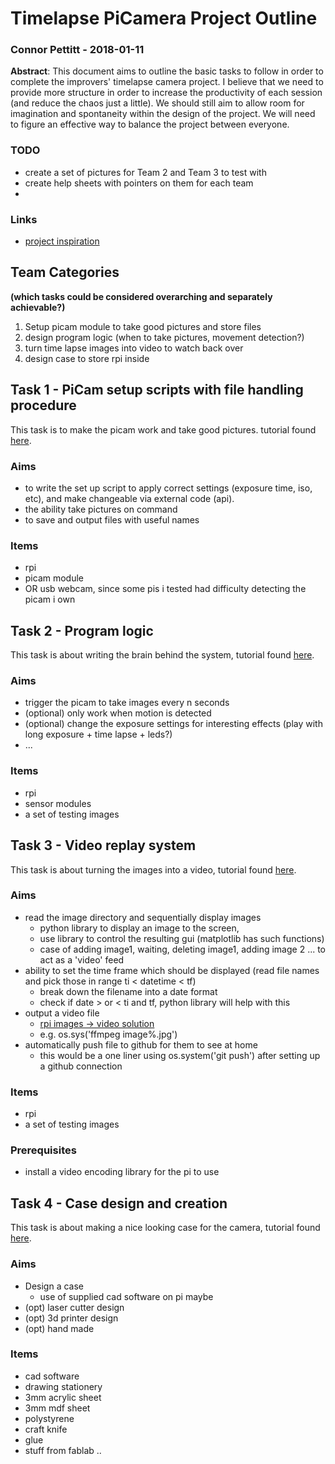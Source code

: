 # Timelapse PiCamera Project Outline
### Connor Pettitt - 2018-01-11
**Abstract**: This document aims to outline the basic tasks to follow in order to complete the improvers' timelapse camera project. I believe that we need to provide more structure in order to increase the productivity of each session (and reduce the chaos just a little). We should still aim to allow room for imagination and spontaneity within the design of the project. We will need to figure an effective way to balance the project between everyone.

### TODO
- create a set of pictures for Team 2 and Team 3 to test with
- create help sheets with pointers on them for each team
- 

### Links
- [project inspiration](https://www.raspberrypi.org/forums/viewtopic.php?t=72435)

## Team Categories 
**(which tasks could be considered overarching and separately achievable?)**

1. Setup picam module to take good pictures and store files
2. design program logic (when to take pictures, movement detection?)
3. turn time lapse images into video to watch back over
4. design case to store rpi inside

## Task 1 - PiCam setup scripts with file handling procedure
This task is to make the picam work and take good pictures. tutorial found [here](https://github.com/ExeterCodeClub/Support/blob/master/timelapse/task1.md).

### Aims
- to write the set up script to apply correct settings (exposure time, iso, etc), and make changeable via external code (api). 
- the ability take pictures on command 
- to save and output files with useful names
### Items
- rpi
- picam module
- OR usb webcam, since some pis i tested had difficulty detecting the picam i own

## Task 2 - Program logic 
This task is about writing the brain behind the system, tutorial found [here](https://github.com/ExeterCodeClub/Support/blob/master/timelapse/task2.md).
### Aims
- trigger the picam to take images every n seconds
- (optional) only work when motion is detected
- (optional) change the exposure settings for interesting effects (play with long exposure + time lapse + leds?)
- ...
### Items
- rpi
- sensor modules
- a set of testing images

## Task 3 - Video replay system
This task is about turning the images into a video, tutorial found [here](https://github.com/ExeterCodeClub/Support/blob/master/timelapse/task3.md).
### Aims
- read the image directory and sequentially display images
  - python library to display an image to the screen, 
  - use library to control the resulting gui (matplotlib has such functions)
  - case of adding image1, waiting, deleting image1, adding image 2 ... to act as a 'video' feed
- ability to set the time frame which should be displayed (read file names and pick those in range ti < datetime < tf)
  - break down the filename into a date format
  - check if date > or < ti and tf, python library will help with this
- output a video file
  - [rpi images -> video solution](https://unix.stackexchange.com/questions/98602/convert-images-into-avi-with-raspberry-pi#98607)
  - e.g. os.sys('ffmpeg image%.jpg')
- automatically push file to github for them to see at home 
  - this would be a one liner using os.system('git push') after setting up a github connection  
### Items
- rpi
- a set of testing images
### Prerequisites
- install a video encoding library for the pi to use

## Task 4 - Case design and creation
This task is about making a nice looking case for the camera, tutorial found [here](https://github.com/ExeterCodeClub/Support/blob/master/timelapse/task4.md).
### Aims
- Design a case 
  - use of supplied cad software on pi maybe
- (opt) laser cutter design
- (opt) 3d printer design
- (opt) hand made
### Items
- cad software
- drawing stationery
- 3mm acrylic sheet
- 3mm mdf sheet
- polystyrene
- craft knife
- glue
- stuff from fablab ..
